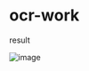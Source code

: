 # ocr-work



result

![image](https://user-images.githubusercontent.com/85963109/215339994-bca3395d-3025-43fb-80af-4406f1a06f9b.png)


